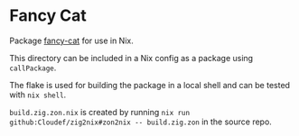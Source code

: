 # Fancy Cat

Package [fancy-cat](https://github.com/freref/fancy-cat) for use in Nix.

This directory can be included in a Nix config as a package using `callPackage`.

The flake is used for building the package in a local shell and can be tested with `nix shell`.

`build.zig.zon.nix` is created by running `nix run github:Cloudef/zig2nix#zon2nix -- build.zig.zon` in the source repo.
